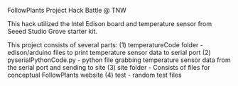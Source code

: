 FollowPlants Project
Hack Battle @ TNW

This hack utilized the Intel Edison board and temperature sensor from Seeed Studio Grove starter kit.

This project consists of several parts: 
(1) temperatureCode folder - edison/arduino files to print temperature sensor data to serial port
(2) pyserialPythonCode.py - python file grabbing temperature sensor data from the serial port and sending to site
(3) site folder - Consists of files for conceptual FollowPlants website
(4) test - random test files
